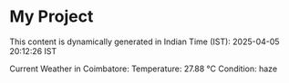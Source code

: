 # My Project

This content is dynamically generated in Indian Time (IST): 2025-04-05 20:12:26 IST


Current Weather in Coimbatore:
Temperature: 27.88 °C
Condition: haze
